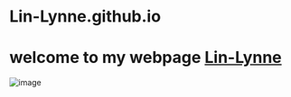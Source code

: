 # Lin-Lynne.github.io
# welcome to my webpage [Lin-Lynne](https://lin-lynne.github.io "一只努力学习生信的搬砖狗")
![image](https://github.com/Lin-Lynne/Lin-Lynne.github.io/raw/main/images/mmexport1576251808961.jpg)
